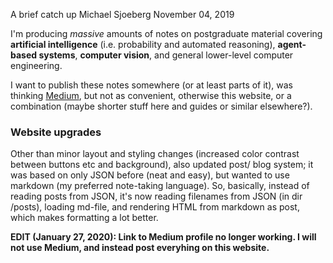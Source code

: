 A brief catch up
Michael Sjoeberg
November 04, 2019

I'm producing *massive* amounts of notes on postgraduate material covering **artificial intelligence** (i.e. probability and automated reasoning), **agent-based systems**, **computer vision**, and general lower-level computer engineering.

I want to publish these notes somewhere (or at least parts of it), was thinking [Medium](https://medium.com/@michaelsjoeberg), but not as convenient, otherwise this website, or a combination (maybe shorter stuff here and guides or similar elsewhere?).

### Website upgrades

Other than minor layout and styling changes (increased color contrast between buttons etc and background), also updated post/ blog system; it was based on only JSON before (neat and easy), but wanted to use markdown (my preferred note-taking language). So, basically, instead of reading posts from JSON, it's now reading filenames from JSON (in dir /posts), loading md-file, and rendering HTML from markdown as post, which makes formatting a lot better.

**EDIT (January 27, 2020): Link to Medium profile no longer working. I will not use Medium, and instead post everyhing on this website.**